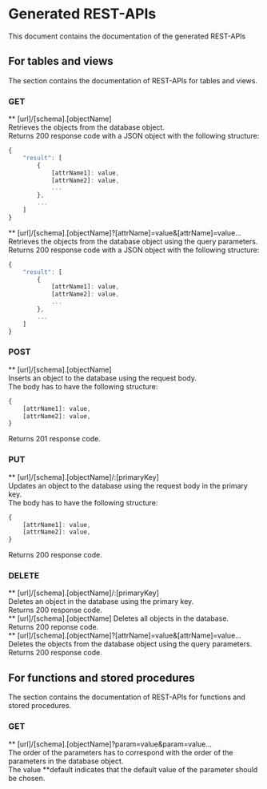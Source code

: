 # Generated REST-APIs
This document contains the documentation of the generated REST-APIs

## For tables and views
The section contains the documentation of REST-APIs for tables and views.

### GET 
** [url]/[schema].[objectName]<br />
Retrieves the objects from the database object.<br />
Returns 200 response code with a JSON object with the following structure:
```javascript
{
    "result": [
        {
            [attrName1]: value,
            [attrName2]: value,
            ...
        },
        ...
    ]
}
```

** [url]/[schema].[objectName]?[attrName]=value&[attrName]=value...<br />
Retrieves the objects from the database object using the query parameters.<br />
Returns 200 response code with a JSON object with the following structure:
```javascript
{
    "result": [
        {
            [attrName1]: value,
            [attrName2]: value,
            ...
        },
        ...
    ]
}
```
### POST
** [url]/[schema].[objectName]<br />
Inserts an object to the database using the request body.<br />
The body has to have the following structure:<br />
```javascript
{
    [attrName1]: value,
    [attrName2]: value,
}
```
Returns 201 response code.

### PUT
** [url]/[schema].[objectName]/:[primaryKey]<br />
Updates an object to the database using the request body in the primary key.<br />
The body has to have the following structure:<br />
```javascript
{
    [attrName1]: value,
    [attrName2]: value,
}
```
Returns 200 response code.

### DELETE
** [url]/[schema].[objectName]/:[primaryKey]<br />
Deletes an object in the database using the primary key.<br />
Returns 200 response code.<br />
** [url]/[schema].[objectName]
Deletes all objects in the database. <br />
Returns 200 reponse code.<br />
** [url]/[schema].[objectName]?[attrName]=value&[attrName]=value...<br />
Deletes the objects from the database object using the query parameters.<br />
Returns 200 response code.

## For functions and stored procedures
The section contains the documentation of REST-APIs for functions and stored procedures.

### GET 
** [url]/[schema].[objectName]?param=value&param=value...<br />
The order of the parameters has to correspond with the order of the parameters in the database object.<br />
The value **default indicates that the default value of the parameter should be chosen.